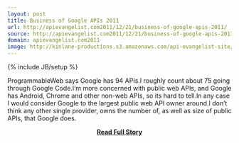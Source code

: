 ```yaml
---
layout: post
title: Business of Google APIs 2011
url: http://apievangelist.com2011/12/21/business-of-google-apis-2011/
source: http://apievangelist.com2011/12/21/business-of-google-apis-2011/
domain: apievangelist.com2011
image: http://kinlane-productions.s3.amazonaws.com/api-evangelist-site/blog/google_code.jpg
---
```

{% include JB/setup %}<p>ProgrammableWeb says Google has 94 APIs.I roughly count about 75 going through Google Code.I’m more concerned with public web APIs, and Google has Android, Chrome and other non-web APIs, so its hard to tell.In any case I would consider Google to the largest public web API owner around.I don’t think any other single provider, owns the number of, as well as size of public APIs, that Google does.</p>
<center><p><a href="http://apievangelist.com2011/12/21/business-of-google-apis-2011/" style='padding:25px; font-sze:18px; font-weight: bold;'>Read Full Story</a></p></center>
